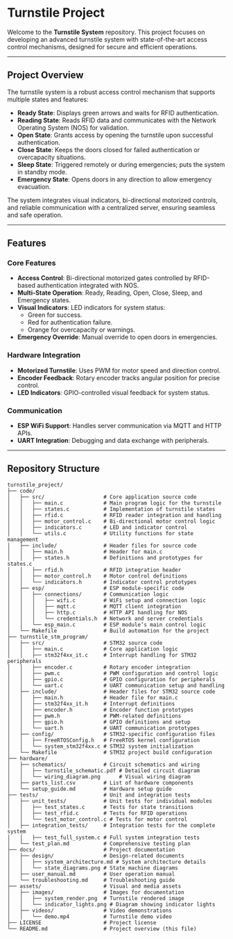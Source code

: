 # Turnstile Project

Welcome to the **Turnstile System** repository. This project focuses on developing an advanced turnstile system with state-of-the-art access control mechanisms, designed for secure and efficient operations.

---

## Project Overview

The turnstile system is a robust access control mechanism that supports multiple states and features:

- **Ready State**: Displays green arrows and waits for RFID authentication.
- **Reading State**: Reads RFID data and communicates with the Network Operating System (NOS) for validation.
- **Open State**: Grants access by opening the turnstile upon successful authentication.
- **Close State**: Keeps the doors closed for failed authentication or overcapacity situations.
- **Sleep State**: Triggered remotely or during emergencies; puts the system in standby mode.
- **Emergency State**: Opens doors in any direction to allow emergency evacuation.

The system integrates visual indicators, bi-directional motorized controls, and reliable communication with a centralized server, ensuring seamless and safe operation.

---

## Features

### Core Features
- **Access Control**: Bi-directional motorized gates controlled by RFID-based authentication integrated with NOS.
- **Multi-State Operation**: Ready, Reading, Open, Close, Sleep, and Emergency states.
- **Visual Indicators**: LED indicators for system status:
  - Green for success.
  - Red for authentication failure.
  - Orange for overcapacity or warnings.
- **Emergency Override**: Manual override to open doors in emergencies.

### Hardware Integration
- **Motorized Turnstile**: Uses PWM for motor speed and direction control.
- **Encoder Feedback**: Rotary encoder tracks angular position for precise control.
- **LED Indicators**: GPIO-controlled visual feedback for system status.

### Communication
- **ESP WiFi Support**: Handles server communication via MQTT and HTTP APIs.
- **UART Integration**: Debugging and data exchange with peripherals.

---

## Repository Structure

```plaintext
turnstile_project/
├── code/
│   ├── src/                   # Core application source code
│   │   ├── main.c             # Main program logic for the turnstile
│   │   ├── states.c           # Implementation of turnstile states
│   │   ├── rfid.c             # RFID reader integration and handling
│   │   ├── motor_control.c    # Bi-directional motor control logic
│   │   ├── indicators.c       # LED and indicator control
│   │   └── utils.c            # Utility functions for state management
│   ├── include/               # Header files for source code
│   │   ├── main.h             # Header for main.c
│   │   ├── states.h           # Definitions and prototypes for states.c
│   │   ├── rfid.h             # RFID integration header
│   │   ├── motor_control.h    # Motor control definitions
│   │   └── indicators.h       # Indicator control prototypes
│   ├── esp/                   # ESP module-specific code
│   │   ├── connections/       # Communication logic
│   │   │   ├── wifi.c         # WiFi setup and connection logic
│   │   │   ├── mqtt.c         # MQTT client integration
│   │   │   ├── http.c         # HTTP API handling for NOS
│   │   │   └── credentials.h  # Network and server credentials
│   │   └── esp_main.c         # ESP module’s main control logic
│   └── Makefile               # Build automation for the project
├── turnstile_stm_program/
│   ├── src/                   # STM32 source code
│   │   ├── main.c             # Core application logic
│   │   ├── stm32f4xx_it.c     # Interrupt handling for STM32 peripherals
│   │   ├── encoder.c          # Rotary encoder integration
│   │   ├── pwm.c              # PWM configuration and control logic
│   │   ├── gpio.c             # GPIO configuration for peripherals
│   │   └── uart.c             # UART communication setup and handling
│   ├── include/               # Header files for STM32 source code
│   │   ├── main.h             # Header file for main.c
│   │   ├── stm32f4xx_it.h     # Interrupt definitions
│   │   ├── encoder.h          # Encoder function prototypes
│   │   ├── pwm.h              # PWM-related definitions
│   │   ├── gpio.h             # GPIO definitions and setup
│   │   └── uart.h             # UART communication prototypes
│   ├── config/                # STM32-specific configuration files
│   │   ├── FreeRTOSConfig.h   # FreeRTOS kernel configuration
│   │   └── system_stm32f4xx.c # STM32 system initialization
│   └── Makefile               # STM32 project build configuration
├── hardware/
│   ├── schematics/            # Circuit schematics and wiring
│   │   ├── turnstile_schematic.pdf # Detailed circuit diagram
│   │   └── wiring_diagram.png      # Visual wiring diagram
│   ├── parts_list.csv         # List of hardware components
│   └── setup_guide.md         # Hardware setup guide
├── tests/                     # Unit and integration tests
│   ├── unit_tests/            # Unit tests for individual modules
│   │   ├── test_states.c      # Tests for state transitions
│   │   ├── test_rfid.c        # Tests for RFID operations
│   │   └── test_motor_control.c # Tests for motor control
│   ├── integration_tests/     # Integration tests for the complete system
│   │   ├── test_full_system.c # Full system integration tests
│   └── test_plan.md           # Comprehensive testing plan
├── docs/                      # Project documentation
│   ├── design/                # Design-related documents
│   │   ├── system_architecture.md # System architecture details
│   │   └── state_diagrams.png # State machine diagrams
│   ├── user_manual.md         # User operation manual
│   └── troubleshooting.md     # Troubleshooting guide
├── assets/                    # Visual and media assets
│   ├── images/                # Images for documentation
│   │   ├── system_render.png  # Turnstile rendered image
│   │   └── indicator_lights.png # Diagram showing indicator lights
│   ├── videos/                # Video demonstrations
│   │   └── demo.mp4           # Turnstile demo video
├── LICENSE                    # Project license
└── README.md                  # Project overview (this file)